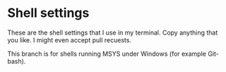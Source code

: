 # Shell settings
These are the shell settings that I use in my terminal. Copy anything that you like. I might even accept pull recuests.

This branch is for shells running MSYS under Windows (for example Git-bash).
